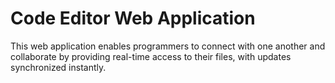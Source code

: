 # Code Editor Web Application

This web application enables programmers to connect with one another and collaborate by providing real-time access to their files, with updates synchronized instantly.
